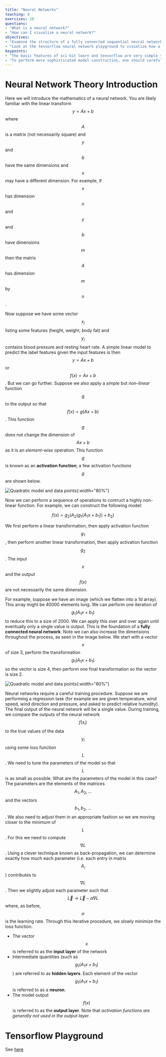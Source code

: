 ```yaml
---
title: "Neural Networks"
teaching: 0
exercises: 10
questions:
- "What is a neural network?"
- "How can I visualize a neural network?"
objectives:
- "Examine the structure of a fully connected sequential neural network."
- "Look at the tensorflow neural network playground to visualize how a neural network works."
keypoints:
- "The basic features of sci-kit learn and tensorflow are very simple to use."
- "To perform more sophisticated model construction, one should carefully read the textbook."
---
```


# Neural Network Theory Introduction
Here we will introduce the mathematics of a neural network. You are likely familiar with the linear transform $$y=Ax+b$$ where $$A$$ is a matrix (not necessarily square) and $$y$$ and $$b$$ have the same dimensions and $$x$$ may have a different dimension. For example, if $$x$$ has dimension $$n$$ and $$y$$ and $$b$$ have dimensions $$m$$ then the matrix $$A$$ has dimension $$m$$ by $$n$$.

Now suppose we have some vector $$x_i$$ listing some features (height, weight, body fat) and $$y_i$$ contains blood pressure and resting heart rate. A simple linear model to predict the label features given the input features is then  $$y=Ax+b$$ or $$f(x)=Ax+b$$. But we can go further. Suppose we also apply a *simple* but *non-linear* function $$g$$ to the output so that $$f(x) = g(Ax+b)$$. This function $$g$$ does not change the dimension of $$Ax+b$$ as it is an *element-wise* operation. This function $$g$$ is known as an **activation function**; a few activation functions $$g$$ are shown below.

![Quadratic model and data points](../plots/act_functions.png){:width="80%"}

Now we can perform a sequence of operations to contruct a highly non-linear function. For example, we can construct the following model:

$$f(x) = g_2(A_2(g_1(A_1x+b_1))+b_2) $$

We first perform a linear transformation, then apply activation function $$g_1$$, then perform another linear transformation, then apply activation function $$g_2$$. The input $$x$$ and the output $$f(x)$$ are not necessarily the same dimension.

For example, suppose we have an image (which we flatten into a 1d array). This array might be 40000 elements long. We can perform one iteration of $$g_1(A_1x+b_1)$$ to reduce this to a size of 2000. We can apply this over and over again until eventually only a single value is output. This is the foundation of a  **fully connected neural network**. Note we can also increase the dimensions throughout the process, as seen in the image below. We start with a vector $$x$$ of size 3, perform the transformation $$g_1(A_1x+b_1)$$ so the vector is size 4, then perform one final transformation so the vector is size 2.

![Quadratic model and data points](../plots/nn.PNG){:width="80%"}

Neural networks require a careful training procedure. Suppose we are performing a regression task (for example we are given temperature, wind speed, wind direction and pressure, and asked to predict relative humidity). The final output of the neural network will be a single value. During training, we compare the outputs of the neural network $$f(x_i)$$ to the true values of the data $$y_i$$ using some loss function $$L$$. We need to tune the parameters of the model so that $$L$$ is as small as possible. What are the parameters of the model in this case? The parameters are the elements of the matrices $$A_1, A_2, ...$$ and the vectors $$b_1, b_2, ...$$. We also need to adjust them in an appropriate fashion so we are moving closer to the minimum of $$L$$. For this we need to compute $$\nabla L$$. Using a clever technique known as back-propagation, we can determine exactly how much each parameter (i.e. each entry in matrix $$A_i$$) contributes to $$\nabla L$$. Then we slightly adjust each parameter such that $$\vec{L} \to \vec{L}-\alpha \nabla{L}$$ where, as before, $$\alpha$$ is the learning rate. Through this iterative procedure, we slowly minimize the loss function.

* The vector $$x$$ is referred to as the **input layer** of the network
* Intermediate quantities (such as $$g_1(A_1x+b_1)$$) are referred to as **hidden layers**. Each element of the vector $$g_1(A_1x+b_1)$$ is referred to as a **neuron**.
* The model output $$f(x)$$ is referred to as the **output layer**. Note that *activation functions are generally not used in the output layer*.

# Tensorflow Playground

See [here](https://playground.tensorflow.org/) 
